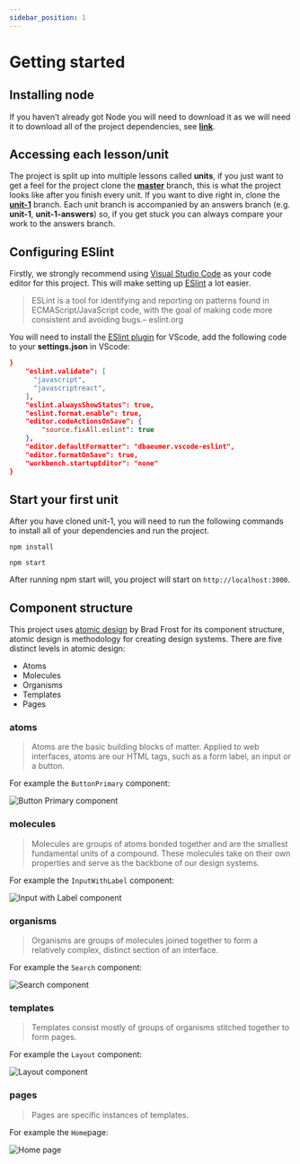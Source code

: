 ```yaml
---
sidebar_position: 1
---
```


# Getting started

## Installing node
If you haven’t already got Node you will need to download it as we will need it to 
download all of the project dependencies, see **[link](https://nodejs.org/en/)**.

## Accessing each lesson/unit

The project is split up into multiple lessons called **units**, if you just want to 
get a feel for the project clone the **[master](https://github.com/paul-blackwell/movie-search.git)**
branch, this is what the project looks like after you finish every unit. If you want to dive 
right in, clone the **[unit-1](https://github.com/paul-blackwell/movie-search/tree/unit-1)** branch. 
Each unit branch is accompanied by an answers branch (e.g. **unit-1**, **unit-1-answers**) so, 
if you get stuck you can always compare your work to the answers branch.

## Configuring ESlint
Firstly, we strongly recommend using [Visual Studio Code](https://code.visualstudio.com/) as your 
code editor for this project. This will make setting up [ESlint](https://eslint.org/) a lot easier.

> ESLint is a tool for identifying and reporting on patterns found in ECMAScript/JavaScript code, 
with the goal of making code more consistent and avoiding bugs.– eslint.org

You will need to install the [ESlint plugin](https://marketplace.visualstudio.com/items?itemName=dbaeumer.vscode-eslint) 
for VScode, add the following code to your **settings.json** in VScode:

```json
}
    "eslint.validate": [
      "javascript",
      "javascriptreact",
    ],
    "eslint.alwaysShowStatus": true,
    "eslint.format.enable": true,
    "editor.codeActionsOnSave": {
        "source.fixAll.eslint": true
    },
    "editor.defaultFormatter": "dbaeumer.vscode-eslint",
    "editor.formatOnSave": true,
    "workbench.startupEditor": "none"
}
```

## Start your first unit
After you have cloned unit-1, you will need to run the following commands to install 
all of your dependencies and run the project.

```shell
npm install
```

```shell
npm start
```
After running npm start will, you project will start on `http://localhost:3000`.


## Component structure

This project uses [atomic design](https://bradfrost.com/blog/post/atomic-web-design/) by Brad Frost
for its component structure, atomic design is methodology 
for creating design systems. There are five distinct levels in atomic design:

-	Atoms
-	Molecules
-	Organisms
-	Templates
-	Pages

### atoms
> Atoms are the basic building blocks of matter. Applied to web interfaces, atoms are our HTML tags, such as a form label, an input or a button.

For example the `ButtonPrimary` component:

![Button Primary component](/img/getting-started/atomic-design/atom.png)

### molecules
> Molecules are groups of atoms bonded together and are the smallest fundamental units of a compound. These molecules take on their own properties and serve as the backbone of our design systems.

For example the `InputWithLabel` component:

![Input with Label component](/img/getting-started/atomic-design/molecule.png)

### organisms
> Organisms are groups of molecules joined together to form a relatively complex, distinct section of an interface.

For example the `Search` component:

![Search component](/img/getting-started/atomic-design/organism.png)

### templates
> Templates consist mostly of groups of organisms stitched together to form pages.

For example the `Layout` component:

![Layout component](/img/getting-started/atomic-design/template.png)

### pages
> Pages are specific instances of templates.

For example the `Home`page:

![Home page](/img/getting-started/atomic-design/page.png)
